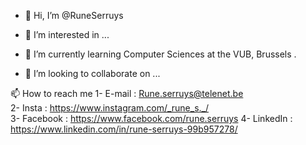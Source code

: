 - 👋 Hi, I’m @RuneSerruys
  
- 👀 I’m interested in ...
- 🌱 I’m currently learning Computer Sciences at the VUB, Brussels .
- 💞️ I’m looking to collaborate on ...  
  
📫 How to reach me
1- E-mail : Rune.serruys@telenet.be                      
2- Insta : https://www.instagram.com/_rune_s._/    
3- Facebook : https://www.facebook.com/rune.serruys
4- LinkedIn : https://www.linkedin.com/in/rune-serruys-99b957278/
<!---
RuneSerruys/RuneSerruys is a ✨ special ✨ repository because its `README.md` (this file) appears on your GitHub profile.
You can click the Preview link to take a look at your changes.
--->
